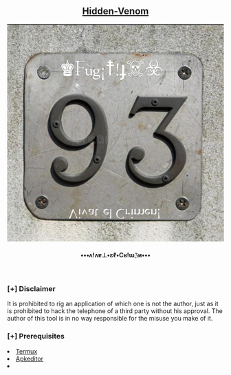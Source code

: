 <h2 align="center"><u>Hidden-Venom</u></h2>

![H](banner.jpg)
<h4 align="center"> •••ʌ!ʌɐ⊥•εℓ•Cʁ!ɯℨи••• </h4>
<p align="center">
<br>
</p>

### [+] Disclaimer
It is prohibited to rig an application of which one is not the author, just as it is prohibited to hack the telephone of a third party without his approval. The author of this tool is in no way responsible for the misuse you make of it.

### [+] Prerequisites
<li><a href="https://f-droid.org/en/packages/com.termux/">Termux</a></li>
<li><a href="https://apk-editor.fr.uptodown.com/android/telecharger"> Apkeditor</a></li>
<li><a href="">
